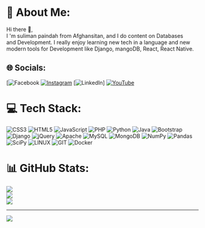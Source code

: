 # 💫 About Me:
Hi there 👋,<br>I 'm suliman paindah from Afghansitan, and I do content on Databases <br>and Development. I really enjoy learning new tech in a language and new <br>modern tools  for Development like Django, mangoDB, React, React Native.<br>


## 🌐 Socials:
[![Facebook](https://img.shields.io/badge/Facebook-%231877F2.svg?logo=Facebook&logoColor=white) [![Instagram](https://img.shields.io/badge/Instagram-%23E4405F.svg?logo=Instagram&logoColor=white)](https://instagram.com/suliman_paindah) [![LinkedIn](https://img.shields.io/badge/LinkedIn-%230077B5.svg?logo=linkedin&logoColor=white)] [![YouTube](https://img.shields.io/badge/YouTube-%23FF0000.svg?logo=YouTube&logoColor=white)](https://youtube.com/@@uCode9113) 

# 💻 Tech Stack:
![CSS3](https://img.shields.io/badge/css3-%231572B6.svg?style=for-the-badge&logo=css3&logoColor=white) ![HTML5](https://img.shields.io/badge/html5-%23E34F26.svg?style=for-the-badge&logo=html5&logoColor=white) ![JavaScript](https://img.shields.io/badge/javascript-%23323330.svg?style=for-the-badge&logo=javascript&logoColor=%23F7DF1E) ![PHP](https://img.shields.io/badge/php-%23777BB4.svg?style=for-the-badge&logo=php&logoColor=white) ![Python](https://img.shields.io/badge/python-3670A0?style=for-the-badge&logo=python&logoColor=ffdd54) ![Java](https://img.shields.io/badge/java-%23ED8B00.svg?style=for-the-badge&logo=java&logoColor=white) ![Bootstrap](https://img.shields.io/badge/bootstrap-%23563D7C.svg?style=for-the-badge&logo=bootstrap&logoColor=white) ![Django](https://img.shields.io/badge/django-%23092E20.svg?style=for-the-badge&logo=django&logoColor=white) ![jQuery](https://img.shields.io/badge/jquery-%230769AD.svg?style=for-the-badge&logo=jquery&logoColor=white) ![Apache](https://img.shields.io/badge/apache-%23D42029.svg?style=for-the-badge&logo=apache&logoColor=white) ![MySQL](https://img.shields.io/badge/mysql-%2300f.svg?style=for-the-badge&logo=mysql&logoColor=white) ![MongoDB](https://img.shields.io/badge/MongoDB-%234ea94b.svg?style=for-the-badge&logo=mongodb&logoColor=white) ![NumPy](https://img.shields.io/badge/numpy-%23013243.svg?style=for-the-badge&logo=numpy&logoColor=white) ![Pandas](https://img.shields.io/badge/pandas-%23150458.svg?style=for-the-badge&logo=pandas&logoColor=white) ![SciPy](https://img.shields.io/badge/SciPy-%230C55A5.svg?style=for-the-badge&logo=scipy&logoColor=%white) ![LINUX](https://img.shields.io/badge/Linux-FCC624?style=for-the-badge&logo=linux&logoColor=black) ![GIT](https://img.shields.io/badge/Git-fc6d26?style=for-the-badge&logo=git&logoColor=white) ![Docker](https://img.shields.io/badge/docker-%230db7ed.svg?style=for-the-badge&logo=docker&logoColor=white)
# 📊 GitHub Stats:
![](https://github-readme-stats.vercel.app/api?username=suliman-paindah&theme=dark&hide_border=false&include_all_commits=true&count_private=false)<br/>
![](https://github-readme-streak-stats.herokuapp.com/?user=suliman-paindah&theme=dark&hide_border=false)<br/>
![](https://github-readme-stats.vercel.app/api/top-langs/?username=suliman-paindah&theme=dark&hide_border=false&include_all_commits=true&count_private=false&layout=compact)

---
[![](https://visitcount.itsvg.in/api?id=suliman-paindah&icon=4&color=0)](https://visitcount.itsvg.in)

<!-- Proudly created with GPRM ( https://gprm.itsvg.in ) -->
